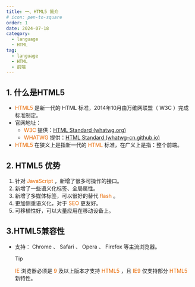 ```yaml
---
title: 一、HTML5 简介
# icon: pen-to-square
order: 1
date: 2024-07-18
category:
  - language
  - HTML
tag:
  - language
  - HTML
  - 前端
---
```


## 1. 什么是HTML5

- <span style="color: #e96900;">HTML5</span> 是新一代的 HTML 标准，2014年10月由万维网联盟（ W3C ）完成标准制定。
- 官网地址：
  - <span style="color: #e96900;">W3C</span> 提供：[HTML Standard (whatwg.org)](https://html.spec.whatwg.org/multipage/index.html)
  - <span style="color: #e96900;">WHATWG</span> 提供：[HTML Standard (whatwg-cn.github.io)](https://whatwg-cn.github.io/html/multipage/)
- <span style="color: #e96900;">HTML5</span> 在狭义上是指新一代的 <span style="color: #e96900;">HTML</span> 标准，在广义上是指：整个前端。

## 2. HTML5 优势

1. 针对 <span style="color: #e96900;">JavaScript</span> ，新增了很多可操作的接口。
2. 新增了一些语义化标签、全局属性。
3. 新增了多媒体标签，可以很好的替代 <span style="color: #e96900;">flash</span> 。
4. 更加侧重语义化，对于 <span style="color: #e96900;">SEO</span> 更友好。
5. 可移植性好，可以大量应用在移动设备上。

## 3.HTML5兼容性

- 支持： Chrome 、 Safari 、 Opera 、 Firefox 等主流浏览器。

  > [!tip]
  >
  > <span style="color: #e96900;">IE</span> 浏览器必须是 <span style="color: #e96900;">9</span> 及以上版本才支持 <span style="color: #e96900;">HTML5</span> ，且 <span style="color: #e96900;">IE9</span> 仅支持部分 <span style="color: #e96900;">HTML5</span> 新特性。


